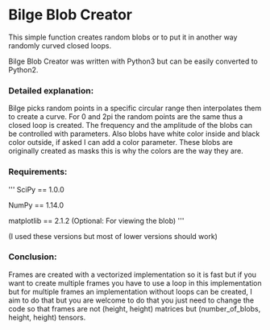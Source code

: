 # Bilge Blob Creator
This simple function creates random blobs or to put it in another way randomly curved closed loops.

Bilge Blob Creator was written with Python3 but can be easily converted to Python2.

### Detailed explanation:
Bilge picks random points in a specific circular range then interpolates them to
create a curve. For 0 and 2pi the random points are the same thus a closed loop is created.
The frequency and the amplitude of the blobs can be controlled with parameters.
Also blobs have white color inside and black color outside, if asked I can add a color parameter.
These blobs are originally created as masks this is why the colors are the way they are.

### Requirements:
'''
SciPy == 1.0.0

NumPy == 1.14.0

matplotlib == 2.1.2 (Optional: For viewing the blob)
'''

(I used these versions but most of lower versions should work)

### Conclusion:
Frames are created with a vectorized implementation so it is fast but if you want
to create multiple frames you have to use a loop in this implementation but for multiple
frames an implementation without loops can be created, I aim to do that but you are 
welcome to do that you just need to change the code so that frames are not
(height, height) matrices but (number_of_blobs, height, height) tensors.
